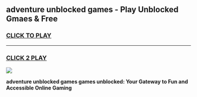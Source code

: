 
## adventure unblocked games - Play Unblocked Gmaes & Free
<h3>
<a href="https://news.freeplayer.one?title=adventure_unblocked_games&ref=23F">CLICK TO PLAY</a></h3>
<hr>

<h3>
<a href="https://news.freeplayer.one?title=adventure_unblocked_games&ref=23F">CLICK 2 PLAY</a>
  
</h3>

<a href="https://news.freeplayer.one?title=adventure_unblocked_games&ref=23F/"><img src="https://clearcache.store/games.png"></a>


**adventure unblocked games games unblocked: Your Gateway to Fun and Accessible Online Gaming**
